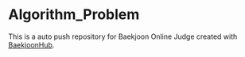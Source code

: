 # Algorithm_Problem
This is a auto push repository for Baekjoon Online Judge created with [BaekjoonHub](https://github.com/BaekjoonHub/BaekjoonHub).
